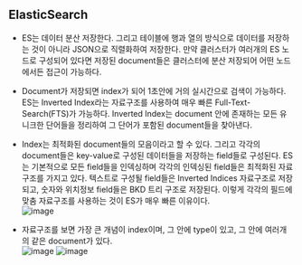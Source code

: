 ## ElasticSearch
* ES는 데이터 분산 저장한다. 그리고 테이블에 행과 열의 방식으로 데이터를 저장하는 것이 아니라 JSON으로 직렬화하여 저장한다. 만약 클러스터가 여러개의 ES 노드로 구성되어 있다면 저장된 document들은 클러스터에 분산 저장되어 어떤 노드에서든 접근이 가능하다.  
* Document가 저장되면 index가 되어 1초안에 거의 실시간으로 검색이 가능하다. ES는 Inverted Index라는 자료구조를 사용하여 매우 빠른 Full-Text-Search(FTS)가 가능하다. Inverted Index는 document 안에 존재하는 모든 유니크한 단어들을 정리하여 그 단어가 포함된 document들을 찾아낸다.
* Index는 최적화된 document들의 모음이라고 할 수 있다. 그리고 각각의 document들은 key-value로 구성된 데이터들을 저장하는 field들로 구성된다.  ES는 기본적으로 모든 field들을 인덱싱하며 각각의 인덱싱된 field들은 최적화된 자료구조를 가지고 있다. 텍스트로 구성될 field들은 Inverted Indices 자료구조로 저장되고, 숫자와 위치정보 field들은 BKD 트리 구조로 저장된다. 이렇게 각각의 필드에 맞춤 자료구조를 사용하는 것이 ES가 매우 빠른 이유이다.  
![image](https://user-images.githubusercontent.com/77952321/150712688-36339b11-fa29-4892-947c-b58ff0811487.png)

* 자료구조를 보면 가장 큰 개념이 index이며, 그 안에 type이 있고, 그 안에 여러개의 같은 document가 있다.  
![image](https://user-images.githubusercontent.com/77952321/150712879-4f8dc28a-e977-45e7-b44f-0ee34160a352.png)
![image](https://user-images.githubusercontent.com/77952321/150714486-c3e9ea1c-9852-453d-bec5-95489e91b72a.png)
